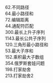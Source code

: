 62.不同路径 <br>
64.最小路径和 <br>
72.编辑距离 <br>
44.通配符匹配 <br>
300.最长上升子序列 <br>
1143.最长公共子序列 <br>
120.三角形最小路径和 <br>
53.最大子序和 <br>
152.乘积最大子数组 <br>
354.俄罗斯套娃问题 <br>
198.打家劫舍 <br>
213.打家劫舍2 <br>
